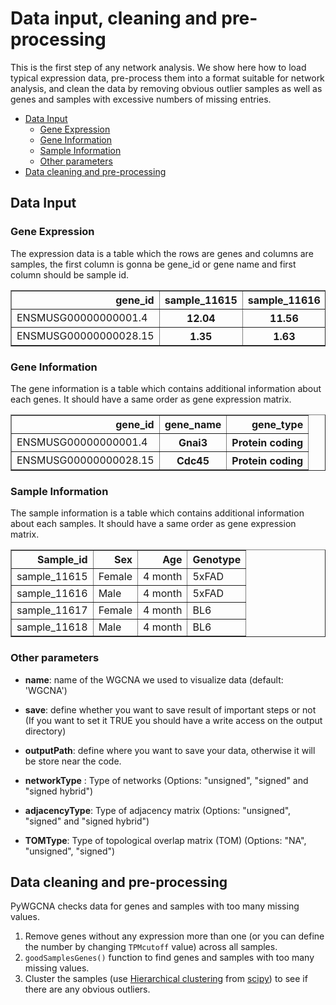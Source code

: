 # Data input, cleaning and pre-processing

This is the first step of any network analysis. 
We show here how to load typical expression data, 
pre-process them into a format suitable for 
network analysis, and clean the data by removing 
obvious outlier samples as well as genes and 
samples with excessive numbers of missing entries.

* [Data Input](Data%20format.md#data-input)
    - [Gene Expression](Data%20format.md#gene-expression)
    - [Gene Information](Data%20format.md#gene-information)
    - [Sample Information](Data%20format.md#sample-information)
    - [Other parameters](Data%20format.md#other-parameters)
* [Data cleaning and pre-processing](Data%20format.md#data-cleaning-and-pre-processing)

## Data Input

### Gene Expression
The expression data is a table which the rows are 
genes and columns are samples, the first column is 
gonna be gene_id or gene name and
first column should be sample id.

<div>
<table border="1" class="dataframe">
  <thead>
    <tr style="text-align: right;">
      <th>gene_id</th>
      <th>sample_11615</th>
      <th>sample_11616</th>
      <th>sample_11617</th>
      <th>sample_11618</th>
    </tr>
  </thead>
  <tbody>
    <tr>
      <td>ENSMUSG00000000001.4</td>
      <th>12.04</th>
      <th>11.56</th>
      <th>16.06</th>
      <th>13.18</th>
    </tr>
    <tr>
      <td>ENSMUSG00000000028.15</td>
      <th>1.35</th>
      <th>1.63</th>
      <th>1.28</th>
      <th>1</th>
    </tr>
  </tbody>
</table>
</div>

### Gene Information
The gene information is a table which contains 
additional information about each genes. It should 
have a same order as gene expression matrix. 


<div>
<table border="1" class="dataframe">
  <thead>
    <tr style="text-align: right;">
      <th>gene_id</th>
      <th>gene_name</th>
      <th>gene_type</th>
    </tr>
  </thead>
  <tbody>
    <tr>
      <td>ENSMUSG00000000001.4</td>
      <th>Gnai3</th>
      <th>Protein coding</th>
    </tr>
    <tr>
      <td>ENSMUSG00000000028.15</td>
      <th>Cdc45</th>
      <th>Protein coding</th>
    </tr>
  </tbody>
</table>
</div>

### Sample Information
The sample information is a table which contains 
additional information about each samples. It should 
have a same order as gene expression matrix.

<div>
<table border="1" class="dataframe">
  <thead>
    <tr style="text-align: right;">
      <th>Sample_id</th>
      <th>Sex</th>
      <th>Age</th>
      <th>Genotype</th>
    </tr>
  </thead>
  <tbody>
    <tr>
      <td>sample_11615</td>
      <td>Female</td>
      <td>4 month</td>
      <td>5xFAD</td>
    </tr>
    <tr>
      <td>sample_11616</td>
      <td>Male</td>
      <td>4 month</td>
      <td>5xFAD</td>
    </tr>
    <tr>
      <td>sample_11617</td>
      <td>Female</td>
      <td>4 month</td>
      <td>BL6</td>
    </tr>
    <tr>
      <td>sample_11618</td>
      <td>Male</td>
      <td>4 month</td>
      <td>BL6</td>
    </tr>
  </tbody>
</table>
</div>

### Other parameters
* **name**: name of the WGCNA we used to visualize
data (default: 'WGCNA')
* **save**: define whether you want to save result 
of important steps or not (If you want to set it 
TRUE you should have a write access on the output 
directory)
* **outputPath**: define where you want to save 
your data, otherwise it will be store near the 
code. 
* **networkType** : Type of networks (Options: 
"unsigned", "signed" and "signed hybrid")

* **adjacencyType**: Type of adjacency matrix 
(Options: "unsigned", "signed" and "signed hybrid")

* **TOMType**: Type of topological overlap matrix
(TOM) (Options: "NA", "unsigned", "signed")



## Data cleaning and pre-processing

PyWGCNA checks data for genes and samples 
with too many missing values.
1. Remove genes without any expression more 
than one (or you can define the number by 
changing `TPMcutoff` value) across all samples.
2. `goodSamplesGenes()` function to find 
genes and samples with too many missing values.
3. Cluster the samples (use [Hierarchical clustering](https://docs.scipy.org/doc/scipy/reference/cluster.hierarchy.html#module-scipy.cluster.hierarchy)
from [scipy](https://scipy.org/)) to see if 
there are any obvious outliers.
